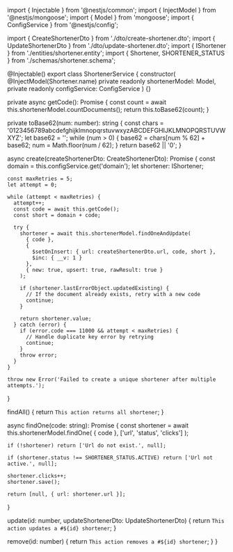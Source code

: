 import { Injectable } from '@nestjs/common';
import { InjectModel } from '@nestjs/mongoose';
import { Model } from 'mongoose';
import { ConfigService } from '@nestjs/config';

import { CreateShortenerDto } from './dto/create-shortener.dto';
import { UpdateShortenerDto } from './dto/update-shortener.dto';
import { IShortener } from './entities/shortener.entity';
import { Shortener, SHORTENER_STATUS } from './schemas/shortener.schema';

@Injectable()
export class ShortenerService {
  constructor(
    @InjectModel(Shortener.name) private readonly shortenerModel: Model<IShortener>,
    private readonly configService: ConfigService
  ) {}

  private async getCode(): Promise<string> {
    const count = await this.shortenerModel.countDocuments();
    return this.toBase62(count);
  }

  private toBase62(num: number): string {
    const chars = '0123456789abcdefghijklmnopqrstuvwxyzABCDEFGHIJKLMNOPQRSTUVWXYZ';
    let base62 = '';
    while (num > 0) {
      base62 = chars[num % 62] + base62;
      num = Math.floor(num / 62);
    }
    return base62 || '0';
  }

  async create(createShortenerDto: CreateShortenerDto): Promise<IShortener> {
    const domain = this.configService.get<string>('domain');
    let shortener: IShortener;

    const maxRetries = 5;
    let attempt = 0;

    while (attempt < maxRetries) {
      attempt++;
      const code = await this.getCode();
      const short = domain + code;

      try {
        shortener = await this.shortenerModel.findOneAndUpdate(
          { code },
          {
            $setOnInsert: { url: createShortenerDto.url, code, short },
            $inc: { __v: 1 }
          },
          { new: true, upsert: true, rawResult: true }
        );

        if (shortener.lastErrorObject.updatedExisting) {
          // If the document already exists, retry with a new code
          continue;
        }

        return shortener.value;
      } catch (error) {
        if (error.code === 11000 && attempt < maxRetries) {
          // Handle duplicate key error by retrying
          continue;
        }
        throw error;
      }
    }

    throw new Error('Failed to create a unique shortener after multiple attempts.');
  }

  findAll() {
    return `This action returns all shortener`;
  }

  async findOne(code: string): Promise<any> {
    const shortener = await this.shortenerModel.findOne(
      { code },
      ['url', 'status', 'clicks']
    );

    if (!shortener) return ['Url do not exist.', null];

    if (shortener.status !== SHORTENER_STATUS.ACTIVE) return ['Url not active.', null];

    shortener.clicks++;
    shortener.save();

    return [null, { url: shortener.url }];
  }

  update(id: number, updateShortenerDto: UpdateShortenerDto) {
    return `This action updates a #${id} shortener`;
  }

  remove(id: number) {
    return `This action removes a #${id} shortener`;
  }
}